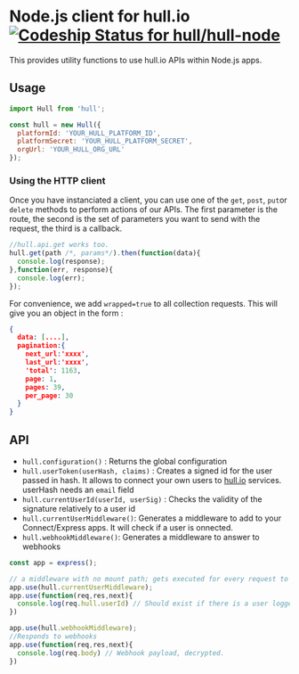 # Node.js client for hull.io [ ![Codeship Status for hull/hull-node](https://www.codeship.io/projects/862851d0-b98b-0130-bbef-5e0af06e25c6/status?branch=master) ](https://www.codeship.io/projects/4360)


This provides utility functions to use hull.io APIs within Node.js apps.

## Usage

```js
import Hull from 'hull';

const hull = new Hull({
  platformId: 'YOUR_HULL_PLATFORM_ID',
  platformSecret: 'YOUR_HULL_PLATFORM_SECRET',
  orgUrl: 'YOUR_HULL_ORG_URL'
});
```

### Using the HTTP client

Once you have instanciated a client, you can use one of the `get`, `post`,
`put`or `delete` methods to perform actions of our APIs.
The first parameter is the route, the second is the set of parameters you want
to send with the request, the third is a callback.

```js
//hull.api.get works too.
hull.get(path /*, params*/).then(function(data){
  console.log(response);
},function(err, response){
  console.log(err);
});
```

For convenience, we add `wrapped=true` to all collection requests.
This will give you an object in the form :
```json
{
  data: [....],
  pagination:{
    next_url:'xxxx',
    last_url:'xxxx',
    'total': 1163,
    page: 1,
    pages: 39,
    per_page: 30
  }
}
```

## API

* `hull.configuration()` : Returns the global configuration
* `hull.userToken(userHash, claims)` : Creates a signed id for
the user passed in hash. It allows to connect your own users to
[hull.io](http://hull.io) services. userHash needs an `email` field
* `hull.currentUserId(userId, userSig)` : Checks the
validity of the signature relatively to a user id
* `hull.currentUserMiddleware()`: Generates a middleware
to add to your Connect/Express apps. It will check if a user is onnected.
* `hull.webhookMiddleware()`: Generates a middleware to answer to webhooks

```js
const app = express();

// a middleware with no mount path; gets executed for every request to the app
app.use(hull.currentUserMiddleware);
app.use(function(req,res,next){
  console.log(req.hull.userId) // Should exist if there is a user logged in;  
})

app.use(hull.webhookMiddleware);
//Responds to webhooks
app.use(function(req,res,next){
  console.log(req.body) // Webhook payload, decrypted.
})

```

